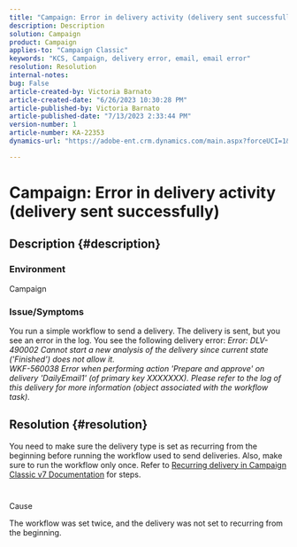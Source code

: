 ```yaml
---
title: "Campaign: Error in delivery activity (delivery sent successfully)"
description: Description
solution: Campaign
product: Campaign
applies-to: "Campaign Classic"
keywords: "KCS, Campaign, delivery error, email, email error"
resolution: Resolution
internal-notes: 
bug: False
article-created-by: Victoria Barnato
article-created-date: "6/26/2023 10:30:28 PM"
article-published-by: Victoria Barnato
article-published-date: "7/13/2023 2:33:44 PM"
version-number: 1
article-number: KA-22353
dynamics-url: "https://adobe-ent.crm.dynamics.com/main.aspx?forceUCI=1&pagetype=entityrecord&etn=knowledgearticle&id=bebccf09-7114-ee11-8f6e-6045bd006239"

---
```

# Campaign: Error in delivery activity (delivery sent successfully)

## Description {#description}


### Environment

Campaign

### Issue/Symptoms

You run a simple workflow to send a delivery. The delivery is sent, but you see an error in the log. You see the following delivery error:
*Error: DLV-490002 Cannot start a new analysis of the delivery since current state ('Finished') does not allow it.
<br>WKF-560038 Error when performing action 'Prepare and approve' on delivery 'DailyEmail1' (of primary key XXXXXXX). Please refer to the log of this delivery for more information (object associated with the workflow task).*


## Resolution {#resolution}


You need to make sure the delivery type is set as recurring from the beginning before running the workflow used to send deliveries. Also, make sure to run the workflow only once. Refer to [Recurring delivery in Campaign Classic v7 Documentation](https://experienceleague.adobe.com/docs/campaign-classic/using/automating-with-workflows/action-activities/recurring-delivery.html?lang=en) for steps.

### 
<br>Cause

The workflow was set twice, and the delivery was not set to recurring from the beginning.
